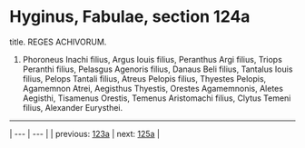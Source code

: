 # Hyginus, Fabulae, section 124a

title. REGES ACHIVORUM.



1. Phoroneus Inachi filius, Argus Iouis filius, Peranthus Argi filius, Triops Peranthi filius, Pelasgus Agenoris filius, Danaus Beli filius, Tantalus Iouis filius, Pelops Tantali filius, Atreus Pelopis filius, Thyestes Pelopis, Agamemnon Atrei, Aegisthus Thyestis, Orestes Agamemnonis, Aletes Aegisthi, Tisamenus Orestis, Temenus Aristomachi filius, Clytus Temeni filius, Alexander Eurysthei.



---

| --- | --- |
| previous: [123a](../123a/) | next: [125a](../125a/) |